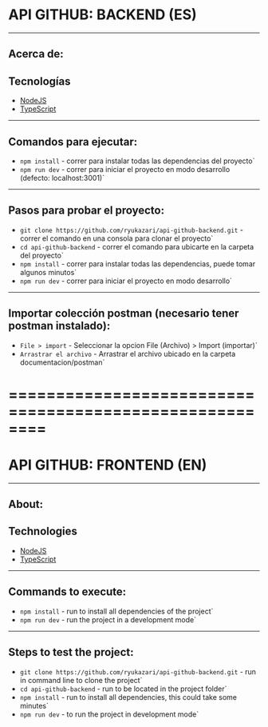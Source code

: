 
API GITHUB: BACKEND (ES)
============================
----------------------------------------
Acerca de:
----------------------------------------

Tecnologías
------------
* [NodeJS](https://nodejs.org/es/)
* [TypeScript](https://www.typescriptlang.org/)

----------------------------------------
Comandos para ejecutar:
----------------------------------------
- `npm install` - correr para instalar todas las dependencias del proyecto` 
- `npm run dev` - correr para iniciar el proyecto en modo desarrollo (defecto: localhost:3001)` 

----------------------------------------
Pasos para probar el proyecto:
----------------------------------------
- `git clone https://github.com/ryukazari/api-github-backend.git` - correr el comando en una consola para clonar el proyecto`
- `cd api-github-backend` - correr el comando para ubicarte en la carpeta del proyecto` 
- `npm install` - correr para instalar todas las dependencias, puede tomar algunos minutos` 
- `npm run dev` - correr para iniciar el proyecto en modo desarrollo` 

----------------------------------------
Importar colección postman (necesario tener postman instalado):
----------------------------------------
- `File > import` - Seleccionar la opcion File (Archivo) > Import (importar)`
- `Arrastrar el archivo` - Arrastrar el archivo ubicado en la carpeta documentacion/postman`

========================================================
========================================================



API GITHUB: FRONTEND (EN)
============================
----------------------------------------
About:
----------------------------------------

Technologies
------------
* [NodeJS](https://nodejs.org/es/)
* [TypeScript](https://www.typescriptlang.org/)

----------------------------------------
Commands to execute:
----------------------------------------
- `npm install` - run to install all dependencies of the project` 
- `npm run dev` - run the project in a development mode`

----------------------------------------
Steps to test the project:
----------------------------------------
- `git clone https://github.com/ryukazari/api-github-backend.git` - run in command line to clone the project`
- `cd api-github-backend` - run to be located in the project folder` 
- `npm install` - run to install all dependencies, this could take some minutes` 
- `npm run dev` - to run the project in development mode` 

